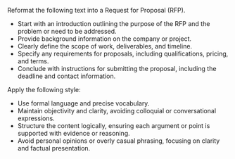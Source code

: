 Reformat the following text into a Request for Proposal (RFP).  
- Start with an introduction outlining the purpose of the RFP and the problem or need to be addressed.  
- Provide background information on the company or project.  
- Clearly define the scope of work, deliverables, and timeline.  
- Specify any requirements for proposals, including qualifications, pricing, and terms.  
- Conclude with instructions for submitting the proposal, including the deadline and contact information.


Apply the following style:
- Use formal language and precise vocabulary.  
- Maintain objectivity and clarity, avoiding colloquial or conversational expressions.  
- Structure the content logically, ensuring each argument or point is supported with evidence or reasoning.  
- Avoid personal opinions or overly casual phrasing, focusing on clarity and factual presentation.